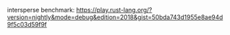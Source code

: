 
intersperse benchmark: https://play.rust-lang.org/?version=nightly&mode=debug&edition=2018&gist=50bda743d1955e8ae94d9f5c03d59f9f
